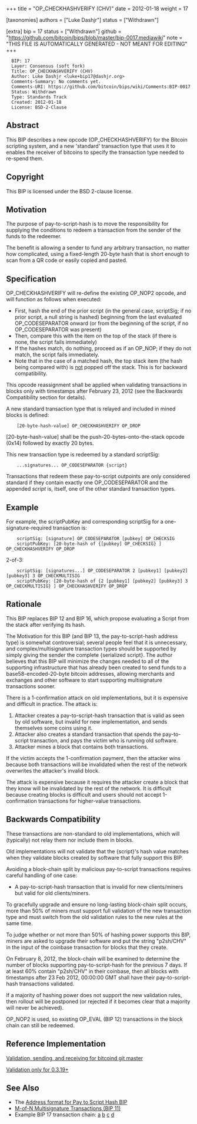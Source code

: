 
+++
title = "OP_CHECKHASHVERIFY (CHV)"
date = 2012-01-18
weight = 17

[taxonomies]
authors = ["Luke Dashjr"]
status = ["Withdrawn"]

[extra]
bip = 17
status = ["Withdrawn"]
github = "https://github.com/bitcoin/bips/blob/master/bip-0017.mediawiki"
note = "THIS FILE IS AUTOMATICALLY GENERATED - NOT MEANT FOR EDITING"
+++

```
  BIP: 17
  Layer: Consensus (soft fork)
  Title: OP_CHECKHASHVERIFY (CHV)
  Author: Luke Dashjr <luke+bip17@dashjr.org>
  Comments-Summary: No comments yet.
  Comments-URI: https://github.com/bitcoin/bips/wiki/Comments:BIP-0017
  Status: Withdrawn
  Type: Standards Track
  Created: 2012-01-18
  License: BSD-2-Clause
```

<h2>Abstract</h2>


This BIP describes a new opcode (OP_CHECKHASHVERIFY) for the Bitcoin scripting system, and a new 'standard' transaction type that uses it to enables the receiver of bitcoins to specify the transaction type needed to re-spend them.

<h2>Copyright</h2>


This BIP is licensed under the BSD 2-clause license.

<h2>Motivation</h2>


The purpose of pay-to-script-hash is to move the responsibility for supplying the conditions to redeem a transaction from the sender of the funds to the redeemer.

The benefit is allowing a sender to fund any arbitrary transaction, no matter how complicated, using a fixed-length 20-byte hash that is short enough to scan from a QR code or easily copied and pasted.

<h2>Specification</h2>


OP_CHECKHASHVERIFY will re-define the existing OP_NOP2 opcode, and will function as follows when executed:

*  First, hash the end of the prior script (in the general case, scriptSig; if no prior script, a null string is hashed) beginning from the last evaluated OP_CODESEPARATOR onward (or from the beginning of the script, if no OP_CODESEPARATOR was present)
*  Then, compare this with the item on the top of the stack (if there is none, the script fails immediately)
*  If the hashes match, do nothing, proceed as if an OP_NOP; if they do not match, the script fails immediately.
*  Note that in the case of a matched hash, the top stack item (the hash being compared with) is <u>not</u> popped off the stack. This is for backward compatibility.


This opcode reassignment shall be applied when validating transactions in blocks only with timestamps after February 23, 2012 (see the Backwards Compatibility section for details).

A new standard transaction type that is relayed and included in mined blocks is defined:

```
    [20-byte-hash-value] OP_CHECKHASHVERIFY OP_DROP
```

[20-byte-hash-value] shall be the push-20-bytes-onto-the-stack opcode (0x14) followed by exactly 20 bytes.

This new transaction type is redeemed by a standard scriptSig:

```
    ...signatures... OP_CODESEPARATOR {script}
```

Transactions that redeem these pay-to-script outpoints are only considered standard if they contain exactly one OP_CODESEPARATOR and the appended _script_ is, itself, one of the other standard transaction types.

<h2>Example</h2>


For example, the scriptPubKey and corresponding scriptSig for a one-signature-required transaction is:

```
    scriptSig: [signature] OP_CODESEPARATOR [pubkey] OP_CHECKSIG
    scriptPubKey: [20-byte-hash of {[pubkey] OP_CHECKSIG} ] OP_CHECKHASHVERIFY OP_DROP
```

2-of-3:

```
    scriptSig: [signatures...] OP_CODESEPARATOR 2 [pubkey1] [pubkey2] [pubkey3] 3 OP_CHECKMULTISIG
    scriptPubKey: [20-byte-hash of {2 [pubkey1] [pubkey2] [pubkey3] 3 OP_CHECKMULTISIG} ] OP_CHECKHASHVERIFY OP_DROP
```

<h2>Rationale</h2>


This BIP replaces BIP 12 and BIP 16, which propose evaluating a Script from the stack after verifying its hash.

The Motivation for this BIP (and BIP 13, the pay-to-script-hash address type) is somewhat controversial; several people feel that it is unnecessary, and complex/multisignature transaction types should be supported by simply giving the sender the complete {serialized script}. The author believes that this BIP will minimize the changes needed to all of the supporting infrastructure that has already been created to send funds to a base58-encoded-20-byte bitcoin addresses, allowing merchants and exchanges and other software to start supporting multisignature transactions sooner.

There is a 1-confirmation attack on old implementations, but it is expensive and difficult in practice. The attack is:

1.  Attacker creates a pay-to-script-hash transaction that is valid as seen by old software, but invalid for new implementation, and sends themselves some coins using it.
1.  Attacker also creates a standard transaction that spends the pay-to-script transaction, and pays the victim who is running old software.
1.  Attacker mines a block that contains both transactions.


If the victim accepts the 1-confirmation payment, then the attacker wins because both transactions will be invalidated when the rest of the network overwrites the attacker's invalid block.

The attack is expensive because it requires the attacker create a block that they know will be invalidated by the rest of the network. It is difficult because creating blocks is difficult and users should not accept 1-confirmation transactions for higher-value transactions.

<h2>Backwards Compatibility</h2>


These transactions are non-standard to old implementations, which will (typically) not relay them nor include them in blocks.

Old implementations will not validate that the {script}'s hash value matches when they validate blocks created by software that fully support this BIP.

Avoiding a block-chain split by malicious pay-to-script transactions requires careful handling of one case:

*  A pay-to-script-hash transaction that is invalid for new clients/miners but valid for old clients/miners.


To gracefully upgrade and ensure no long-lasting block-chain split occurs, more than 50% of miners must support full validation of the new transaction type and must switch from the old validation rules to the new rules at the same time. 

To judge whether or not more than 50% of hashing power supports this BIP, miners are asked to upgrade their software and put the string "p2sh/CHV" in the input of the coinbase transaction for blocks that they create.

On February 8, 2012, the block-chain will be examined to determine the number of blocks supporting pay-to-script-hash for the previous 7 days. If at least 60% contain "p2sh/CHV" in their coinbase, then all blocks with timestamps after 23 Feb 2012, 00:00:00 GMT shall have their pay-to-script-hash transactions validated.

If a majority of hashing power does not support the new validation rules, then rollout will be postponed (or rejected if it becomes clear that a majority will never be achieved).

OP_NOP2 is used, so existing OP_EVAL (BIP 12) transactions in the block chain can still be redeemed.

<h2>Reference Implementation</h2>


<a href="https://gitorious.org/~Luke-Jr/bitcoin/luke-jr-bitcoin/commits/checkhashverify" target="_blank">Validation, sending, and receiving for bitcoind git master</a>

<a href="https://gitorious.org/~Luke-Jr/bitcoin/luke-jr-bitcoin/commits/checkhashverify_backport" target="_blank">Validation only for 0.3.19+</a>

<h2>See Also</h2>


*  The <a href="/13" target="_blank">Address format for Pay to Script Hash BIP</a>
*  <a href="/11" target="_blank">M-of-N Multisignature Transactions (BIP 11)</a>
*  Example BIP 17 transaction chain: <a href="http://blockexplorer.com/tx/b8fd633e7713a43d5ac87266adc78444669b987a56b3a65fb92d58c2c4b0e84d" target="_blank">a</a> <a href="http://blockexplorer.com/tx/eb3b82c0884e3efa6d8b0be55b4915eb20be124c9766245bcc7f34fdac32bccb" target="_blank">b</a> <a href="http://blockexplorer.com/tx/055707ce7fea7b9776fdc70413f65ceec413d46344424ab01acd5138767db137" target="_blank">c</a> <a href="http://blockexplorer.com/tx/6d36bc17e947ce00bb6f12f8e7a56a1585c5a36188ffa2b05e10b4743273a74b" target="_blank">d</a>
